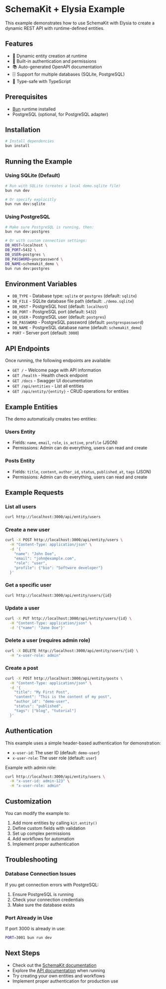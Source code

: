 # SchemaKit + Elysia Example

This example demonstrates how to use SchemaKit with Elysia to create a dynamic REST API with runtime-defined entities.

## Features

- 🚀 Dynamic entity creation at runtime
- 🔐 Built-in authentication and permissions
- 📚 Auto-generated OpenAPI documentation
- 🗄️ Support for multiple databases (SQLite, PostgreSQL)
- 🎯 Type-safe with TypeScript

## Prerequisites

- [Bun](https://bun.sh/) runtime installed
- PostgreSQL (optional, for PostgreSQL adapter)

## Installation

```bash
# Install dependencies
bun install
```

## Running the Example

### Using SQLite (Default)

```bash
# Run with SQLite (creates a local demo.sqlite file)
bun run dev

# Or specify explicitly
bun run dev:sqlite
```

### Using PostgreSQL

```bash
# Make sure PostgreSQL is running, then:
bun run dev:postgres

# Or with custom connection settings:
DB_HOST=localhost \
DB_PORT=5432 \
DB_USER=postgres \
DB_PASSWORD=yourpassword \
DB_NAME=schemakit_demo \
bun run dev:postgres
```

## Environment Variables

- `DB_TYPE` - Database type: `sqlite` or `postgres` (default: `sqlite`)
- `DB_FILE` - SQLite database file path (default: `./demo.sqlite`)
- `DB_HOST` - PostgreSQL host (default: `localhost`)
- `DB_PORT` - PostgreSQL port (default: `5432`)
- `DB_USER` - PostgreSQL user (default: `postgres`)
- `DB_PASSWORD` - PostgreSQL password (default: `postgrespassword`)
- `DB_NAME` - PostgreSQL database name (default: `schemakit_demo`)
- `PORT` - Server port (default: `3000`)

## API Endpoints

Once running, the following endpoints are available:

- `GET /` - Welcome page with API information
- `GET /health` - Health check endpoint
- `GET /docs` - Swagger UI documentation
- `GET /api/entities` - List all entities
- `GET /api/entity/{entity}` - CRUD operations for entities

## Example Entities

The demo automatically creates two entities:

### Users Entity
- Fields: `name`, `email`, `role`, `is_active`, `profile` (JSON)
- Permissions: Admin can do everything, users can read and create

### Posts Entity
- Fields: `title`, `content`, `author_id`, `status`, `published_at`, `tags` (JSON)
- Permissions: Admin can do everything, users can read and create

## Example Requests

### List all users
```bash
curl http://localhost:3000/api/entity/users
```

### Create a new user
```bash
curl -X POST http://localhost:3000/api/entity/users \
  -H "Content-Type: application/json" \
  -d '{
    "name": "John Doe",
    "email": "john@example.com",
    "role": "user",
    "profile": {"bio": "Software developer"}
  }'
```

### Get a specific user
```bash
curl http://localhost:3000/api/entity/users/{id}
```

### Update a user
```bash
curl -X PUT http://localhost:3000/api/entity/users/{id} \
  -H "Content-Type: application/json" \
  -d '{"name": "Jane Doe"}'
```

### Delete a user (requires admin role)
```bash
curl -X DELETE http://localhost:3000/api/entity/users/{id} \
  -H "x-user-role: admin"
```

### Create a post
```bash
curl -X POST http://localhost:3000/api/entity/posts \
  -H "Content-Type: application/json" \
  -d '{
    "title": "My First Post",
    "content": "This is the content of my post",
    "author_id": "demo-user",
    "status": "published",
    "tags": ["blog", "tutorial"]
  }'
```

## Authentication

This example uses a simple header-based authentication for demonstration:

- `x-user-id`: The user ID (default: `demo-user`)
- `x-user-role`: The user role (default: `user`)

Example with admin role:
```bash
curl http://localhost:3000/api/entity/users \
  -H "x-user-id: admin-123" \
  -H "x-user-role: admin"
```

## Customization

You can modify the example to:

1. Add more entities by calling `kit.entity()`
2. Define custom fields with validation
3. Set up complex permissions
4. Add workflows for automation
5. Implement proper authentication

## Troubleshooting

### Database Connection Issues

If you get connection errors with PostgreSQL:
1. Ensure PostgreSQL is running
2. Check your connection credentials
3. Make sure the database exists

### Port Already in Use

If port 3000 is already in use:
```bash
PORT=3001 bun run dev
```

## Next Steps

- Check out the [SchemaKit documentation](https://github.com/MobtakronIO/schemakit)
- Explore the [API documentation](http://localhost:3000/docs) when running
- Try creating your own entities and workflows
- Implement proper authentication for production use